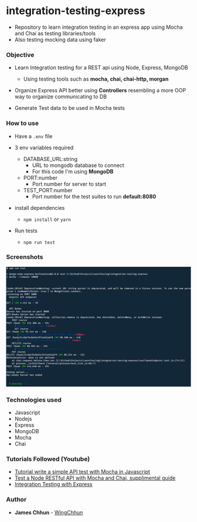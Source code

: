 # integration-testing-express

 * Repository to learn integration testing in an express app using Mocha and Chai as testing libraries/tools
 * Also testing mocking data using faker


### Objective
 * Learn Integration testing for a REST api using Node, Express, MongoDB
   * Using testing tools such as **mocha, chai, chai-http, morgan**

 * Organize Express API better using **Controllers** resembling a more OOP way to organize communicating to DB
 * Generate Test data to be used in Mocha tests


### How to use

 * Have a `.env` file 
 * 3 env variables required
   * DATABASE_URL:string
     * URL to mongodb database to connect 
     * For this code I'm using **MongoDB**
   * PORT:number
     * Port number for server to start 
   * TEST_PORT:number
     * Port number for the test suites to run **default:8080**

* install dependencies
  *  `npm install` or `yarn`

* Run tests
  * `npm run test`



### Screenshots

![Output photo](./img/output.png "Image output")

### Technologies used

* Javascript
* Nodejs
* Express
* MongoDB
* Mocha
* Chai



### Tutorials Followed (Youtube)
* [Tutorial write a simple API test with Mocha in Javascript](https://www.youtube.com/watch?v=oW8uHfe8Jyk&list=WL&index=9&t=0s)
* [Test a Node RESTful API with Mocha and Chai, supplimental guide](https://www.youtube.com/watch?v=taHNdgnKCg0&list=WL&index=10&t=353s)
* [Integration Testing with Express](https://www.youtube.com/watch?v=r8sPUw4uxAI&list=WL&index=11&t=0s)


### Author

* **James Chhun** - [WingChhun](https://www.github.com/WingChhun)